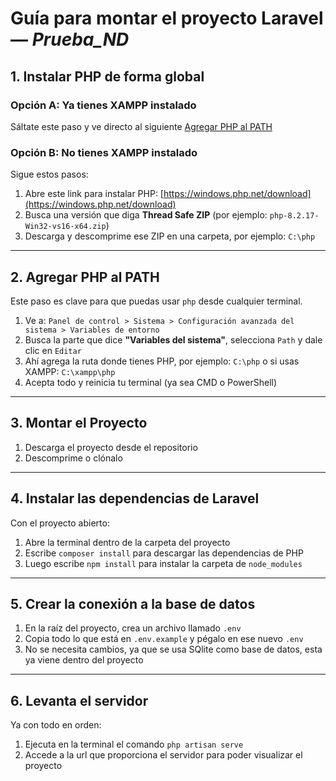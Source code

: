 # Guía para montar el proyecto Laravel — *Prueba_ND*


## 1. Instalar PHP de forma global

### Opción A: Ya tienes XAMPP instalado  
Sáltate este paso y ve directo al siguiente  [Agregar PHP al PATH](#2-agregar-php-al-path)

### Opción B: No tienes XAMPP instalado  
Sigue estos pasos:

1. Abre este link para instalar PHP: [https://windows.php.net/download](https://windows.php.net/download)
2. Busca una versión que diga **Thread Safe ZIP** (por ejemplo: `php-8.2.17-Win32-vs16-x64.zip`)
3. Descarga y descomprime ese ZIP en una carpeta, por ejemplo: `C:\php`

---

## 2. Agregar PHP al PATH

Este paso es clave para que puedas usar `php` desde cualquier terminal.

1. Ve a: `Panel de control > Sistema > Configuración avanzada del sistema > Variables de entorno`
2. Busca la parte que dice **"Variables del sistema"**, selecciona `Path` y dale clic en `Editar`
3. Ahí agrega la ruta donde tienes PHP, por ejemplo: `C:\php` o si usas XAMPP: `C:\xampp\php`
4. Acepta todo y reinicia tu terminal (ya sea CMD o PowerShell)

---

## 3. Montar el Proyecto

1. Descarga el proyecto desde el repositorio
2. Descomprime o clónalo 

---

## 4. Instalar las dependencias de Laravel

Con el proyecto abierto:

1. Abre la terminal dentro de la carpeta del proyecto 
2. Escribe `composer install` para descargar las dependencias de PHP
3. Luego escribe `npm install` para instalar la carpeta de `node_modules` 

---

## 5. Crear la conexión a la base de datos

1. En la raíz del proyecto, crea un archivo llamado `.env`
2. Copia todo lo que está en `.env.example` y pégalo en ese nuevo `.env`
3. No se necesita cambios, ya que se usa SQlite como base de datos, esta ya viene dentro del proyecto

---

## 6. Levanta el servidor

Ya con todo en orden:

1. Ejecuta en la terminal el comando `php artisan serve`
2. Accede a la url que proporciona el servidor para poder visualizar el proyecto 

